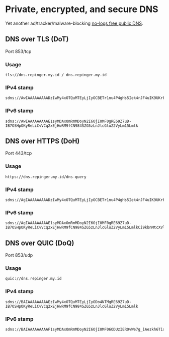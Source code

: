 # Private, encrypted, and secure DNS

Yet another ad/tracker/malware-blocking [no-logs free public DNS](https://dns.repinger.my.id).


## DNS over TLS (DoT)
Port 853/tcp

### Usage
```
tls://dns.repinger.my.id / dns.repinger.my.id
```

### IPv4 stamp
```
sdns://AwIAAAAAAAAADzIwMy4xOTQuMTEyLjIyOCBETr1nu4P4gHs5Iek4rJF4uIK9UKrbESMfBEz18I33zhJkbnMucmVwaW5nZXIubXkuaWQ
```

### IPv6 stamp
```
sdns://AwIAAAAAAAAAE1syMDAxOmRmMDoyN2I6OjI0MF0gRE69Z7uD-IB7OSHpOKyReLiCvVCq2xEjHwRM9fCN984SZG5zLnJlcGluZ2VyLm15Lmlk
```

## DNS over HTTPS (DoH)
Port 443/tcp

### Usage
```
https://dns.repinger.my.id/dns-query
```

### IPv4 stamp
```
sdns://AgIAAAAAAAAADzIwMy4xOTQuMTEyLjIyOCBETr1nu4P4gHs5Iek4rJF4uIK9UKrbESMfBEz18I33zhJkbnMucmVwaW5nZXIubXkuaWQKL2Rucy1xdWVyeQ
```

### IPv6 stamp
```
sdns://AgIAAAAAAAAAE1syMDAxOmRmMDoyN2I6OjI0MF0gRE69Z7uD-IB7OSHpOKyReLiCvVCq2xEjHwRM9fCN984SZG5zLnJlcGluZ2VyLm15LmlkCi9kbnMtcXVlcnk
```

## DNS over QUIC (DoQ)
Port 853/udp

### Usage
```
quic://dns.repinger.my.id
```

### IPv4 stamp
```
sdns://BAIAAAAAAAAAEzIwMy4xOTQuMTEyLjIyODo4NTMgRE69Z7uD-IB7OSHpOKyReLiCvVCq2xEjHwRM9fCN984SZG5zLnJlcGluZ2VyLm15Lmlk
```

### IPv6 stamp
```
sdns://BAIAAAAAAAAAF1syMDAxOmRmMDoyN2I6OjI0MF06ODUzIEROvWe7g_iAezkh6TiskXi4gr1QqtsRIx8ETPXwjffOEmRucy5yZXBpbmdlci5teS5pZA
```
